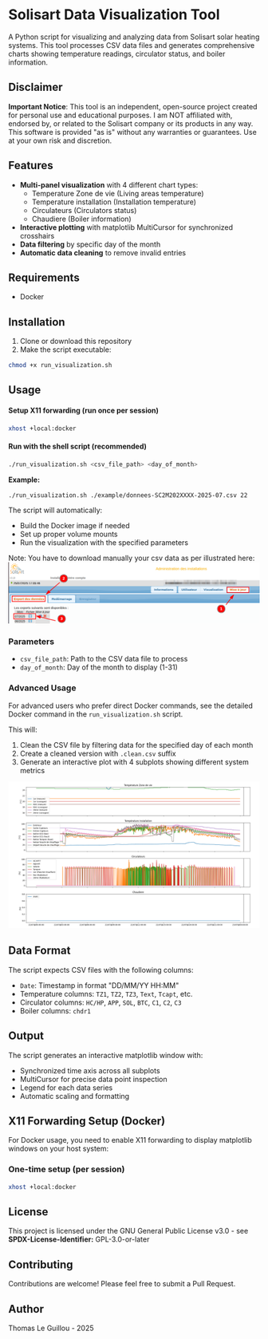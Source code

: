 # Solisart Data Visualization Tool

A Python script for visualizing and analyzing data from Solisart solar heating systems. This tool processes CSV data files and generates comprehensive charts showing temperature readings, circulator status, and boiler information.

## Disclaimer

**Important Notice**: This tool is an independent, open-source project created for personal use and educational purposes. I am NOT affiliated with, endorsed by, or related to the Solisart company or its products in any way. This software is provided "as is" without any warranties or guarantees. Use at your own risk and discretion.

## Features

- **Multi-panel visualization** with 4 different chart types:
  - Temperature Zone de vie (Living areas temperature)
  - Temperature installation (Installation temperature)
  - Circulateurs (Circulators status)
  - Chaudiere (Boiler information)
- **Interactive plotting** with matplotlib MultiCursor for synchronized crosshairs
- **Data filtering** by specific day of the month
- **Automatic data cleaning** to remove invalid entries

## Requirements

- Docker

## Installation

1. Clone or download this repository
2. Make the script executable:
```bash
chmod +x run_visualization.sh
```

## Usage

#### Setup X11 forwarding (run once per session)
```bash
xhost +local:docker
```

#### Run with the shell script (recommended)
```bash
./run_visualization.sh <csv_file_path> <day_of_month>
```

**Example:**
```bash
./run_visualization.sh ./example/donnees-SC2M202XXXX-2025-07.csv 22
```

The script will automatically:
- Build the Docker image if needed
- Set up proper volume mounts
- Run the visualization with the specified parameters

Note:
You have to download manually your csv data as per illustrated here:
![download csv](./HowToDownloadCSVFromSolisart.png)

### Parameters

- `csv_file_path`: Path to the CSV data file to process
- `day_of_month`: Day of the month to display (1-31)

### Advanced Usage

For advanced users who prefer direct Docker commands, see the detailed Docker command in the `run_visualization.sh` script.

This will:
1. Clean the CSV file by filtering data for the specified day of each month
2. Create a cleaned version with `.clean.csv` suffix
3. Generate an interactive plot with 4 subplots showing different system metrics

![example](./example/SC2M202XXXXX-2025-07-22.png)

## Data Format

The script expects CSV files with the following columns:
- `Date`: Timestamp in format "DD/MM/YY HH:MM"
- Temperature columns: `TZ1`, `TZ2`, `TZ3`, `Text`, `Tcapt`, etc.
- Circulator columns: `HC/HP`, `APP`, `SOL`, `BTC`, `C1`, `C2`, `C3`
- Boiler columns: `chdr1`

## Output

The script generates an interactive matplotlib window with:
- Synchronized time axis across all subplots
- MultiCursor for precise data point inspection
- Legend for each data series
- Automatic scaling and formatting

## X11 Forwarding Setup (Docker)

For Docker usage, you need to enable X11 forwarding to display matplotlib windows on your host system:

### One-time setup (per session)
```bash
xhost +local:docker
```

## License

This project is licensed under the GNU General Public License v3.0 - see **SPDX-License-Identifier:** GPL-3.0-or-later

## Contributing

Contributions are welcome! Please feel free to submit a Pull Request.

## Author

Thomas Le Guillou - 2025